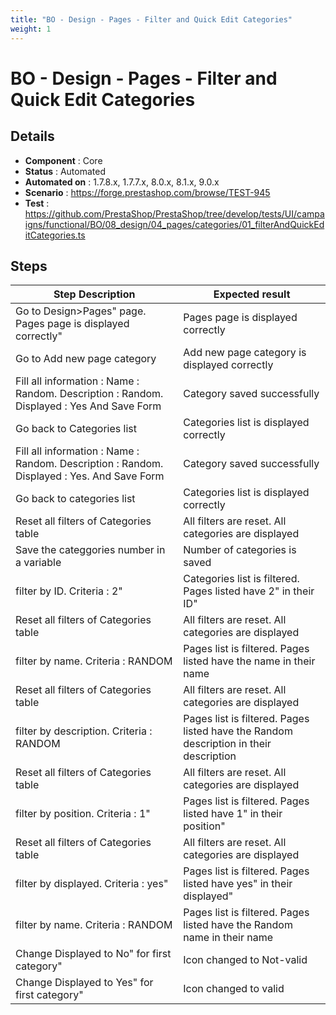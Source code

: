 ```yaml
---
title: "BO - Design - Pages - Filter and Quick Edit Categories"
weight: 1
---
```


# BO - Design - Pages - Filter and Quick Edit Categories
## Details
* **Component** : Core
* **Status** : Automated
* **Automated on** : 1.7.8.x, 1.7.7.x, 8.0.x, 8.1.x, 9.0.x
* **Scenario** : https://forge.prestashop.com/browse/TEST-945
* **Test** : https://github.com/PrestaShop/PrestaShop/tree/develop/tests/UI/campaigns/functional/BO/08_design/04_pages/categories/01_filterAndQuickEditCategories.ts

## Steps
| Step Description | Expected result |
| ----- | ----- |
| Go to Design>Pages" page. Pages page is displayed correctly" | Pages page is displayed correctly |
| Go to Add new page category | Add new page category is displayed correctly |
| Fill all information : Name : Random. Description : Random. Displayed : Yes And Save Form | Category saved successfully |
| Go back to Categories list | Categories list is displayed correctly |
| Fill all information : Name : Random. Description : Random. Displayed : Yes. And Save Form | Category saved successfully |
| Go back to categories list | Categories list is displayed correctly |
| Reset all filters of Categories table | All filters are reset. All categories are displayed |
| Save the categgories number in a variable | Number of categories is saved |
| filter by ID. Criteria : 2" | Categories list is filtered. Pages listed have 2" in their ID" |
| Reset all filters of Categories table | All filters are reset. All categories are displayed |
| filter by name. Criteria : RANDOM | Pages list is filtered. Pages listed have the name in their name |
| Reset all filters of Categories table | All filters are reset. All categories are displayed |
| filter by description. Criteria : RANDOM | Pages list is filtered. Pages listed have the Random description in their description |
| Reset all filters of Categories table | All filters are reset. All categories are displayed |
| filter by position. Criteria : 1" | Pages list is filtered. Pages listed have 1" in their position" |
| Reset all filters of Categories table | All filters are reset. All categories are displayed |
| filter by displayed. Criteria : yes" | Pages list is filtered. Pages listed have yes" in their displayed" |
| filter by name. Criteria : RANDOM | Pages list is filtered. Pages listed have the Random name in their name |
| Change Displayed to No" for first category" | Icon changed to Not-valid |
| Change Displayed to Yes" for first category" | Icon changed to valid |
